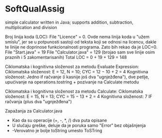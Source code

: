 # SoftQualAssig
simple calculator written in Java; supports addition, subtraction, multiplication and division

Broj linija koda (LOC):
File "Licence" = 0. Ovde nema linija koda u "užem smislu", jer se u potpunosti sastoji od teksta koji se odnosi na licencu, dakle te linije ne doprinose funkcionalnosti programa. Zato bih rekao da je LOC=0.
File "Start.java" = 19
File "Calculator.java" = 129 (brojao sam sve linije osim praznih i 5 zakomentarisanih)
Total LOC = 0 + 19 + 129 = 148

Ciklomatska i kognitivna složenost za metodu Evaluate Expression:
Ciklomatska složenost: E = 12, N = 10; CYC = 12 − 10 + 2 = 4
Kognitivna složenost: Jedno if račvanje (i kasnije još dva "ugnježđena"), dve petlje, upućivanje na operations.tostring + pozivanje na Calculate metodu

Ciklomatska i kognitivna složenost za metodu Calculate:
Ciklomatska složenost: E = 15, N = 13; CYC = 15 − 13 + 2 = 4
Kognitivna složenost: 7 IF račvanja (plus dva "ugnježđena")

Zapažanja za Calculator.java
- Kao da su operacije (+, -, *, /) dva puta opisane
- U slučaju greške, deluje da je poruka samo "Error" bez objašnjenja
- -Verovatno je bolje toString umesto ToSTring
